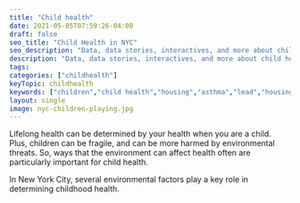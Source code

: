```yaml
---
title: "Child health"
date: 2021-05-05T07:59:26-04:00
draft: false
seo_title: "Child Health in NYC"
seo_description: "Data, data stories, interactives, and more about child health in New York City."
description: "Data, data stories, interactives, and more about child health in New York City."
tags: 
categories: ["childhealth"]
keyTopic: childhealth
keywords: ["children","child health","housing","asthma","lead","housing"]
layout: single
image: nyc-children-playing.jpg
---
```


Lifelong health can be determined by your health when you are a child. Plus, children can be fragile, and can be more harmed by environmental threats. So, ways that the environment can affect health often are particularly important for child health.

In New York City, several environmental factors play a key role in determining childhood health. 
